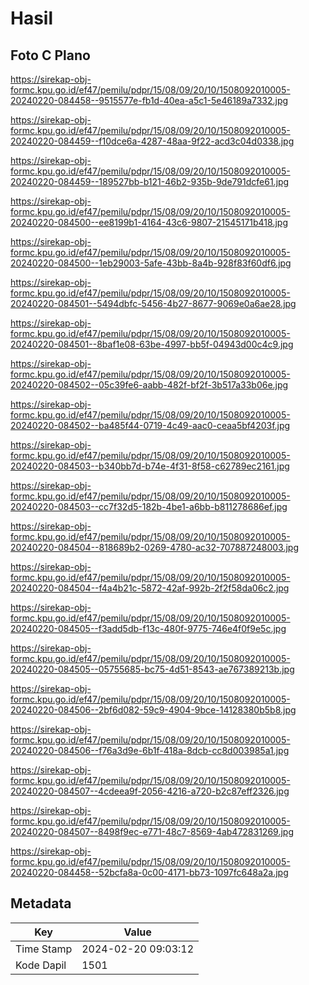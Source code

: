 # Hasil

## Foto C Plano

https://sirekap-obj-formc.kpu.go.id/ef47/pemilu/pdpr/15/08/09/20/10/1508092010005-20240220-084458--9515577e-fb1d-40ea-a5c1-5e46189a7332.jpg

https://sirekap-obj-formc.kpu.go.id/ef47/pemilu/pdpr/15/08/09/20/10/1508092010005-20240220-084459--f10dce6a-4287-48aa-9f22-acd3c04d0338.jpg

https://sirekap-obj-formc.kpu.go.id/ef47/pemilu/pdpr/15/08/09/20/10/1508092010005-20240220-084459--189527bb-b121-46b2-935b-9de791dcfe61.jpg

https://sirekap-obj-formc.kpu.go.id/ef47/pemilu/pdpr/15/08/09/20/10/1508092010005-20240220-084500--ee8199b1-4164-43c6-9807-21545171b418.jpg

https://sirekap-obj-formc.kpu.go.id/ef47/pemilu/pdpr/15/08/09/20/10/1508092010005-20240220-084500--1eb29003-5afe-43bb-8a4b-928f83f60df6.jpg

https://sirekap-obj-formc.kpu.go.id/ef47/pemilu/pdpr/15/08/09/20/10/1508092010005-20240220-084501--5494dbfc-5456-4b27-8677-9069e0a6ae28.jpg

https://sirekap-obj-formc.kpu.go.id/ef47/pemilu/pdpr/15/08/09/20/10/1508092010005-20240220-084501--8baf1e08-63be-4997-bb5f-04943d00c4c9.jpg

https://sirekap-obj-formc.kpu.go.id/ef47/pemilu/pdpr/15/08/09/20/10/1508092010005-20240220-084502--05c39fe6-aabb-482f-bf2f-3b517a33b06e.jpg

https://sirekap-obj-formc.kpu.go.id/ef47/pemilu/pdpr/15/08/09/20/10/1508092010005-20240220-084502--ba485f44-0719-4c49-aac0-ceaa5bf4203f.jpg

https://sirekap-obj-formc.kpu.go.id/ef47/pemilu/pdpr/15/08/09/20/10/1508092010005-20240220-084503--b340bb7d-b74e-4f31-8f58-c62789ec2161.jpg

https://sirekap-obj-formc.kpu.go.id/ef47/pemilu/pdpr/15/08/09/20/10/1508092010005-20240220-084503--cc7f32d5-182b-4be1-a6bb-b811278686ef.jpg

https://sirekap-obj-formc.kpu.go.id/ef47/pemilu/pdpr/15/08/09/20/10/1508092010005-20240220-084504--818689b2-0269-4780-ac32-707887248003.jpg

https://sirekap-obj-formc.kpu.go.id/ef47/pemilu/pdpr/15/08/09/20/10/1508092010005-20240220-084504--f4a4b21c-5872-42af-992b-2f2f58da06c2.jpg

https://sirekap-obj-formc.kpu.go.id/ef47/pemilu/pdpr/15/08/09/20/10/1508092010005-20240220-084505--f3add5db-f13c-480f-9775-746e4f0f9e5c.jpg

https://sirekap-obj-formc.kpu.go.id/ef47/pemilu/pdpr/15/08/09/20/10/1508092010005-20240220-084505--05755685-bc75-4d51-8543-ae767389213b.jpg

https://sirekap-obj-formc.kpu.go.id/ef47/pemilu/pdpr/15/08/09/20/10/1508092010005-20240220-084506--2bf6d082-59c9-4904-9bce-14128380b5b8.jpg

https://sirekap-obj-formc.kpu.go.id/ef47/pemilu/pdpr/15/08/09/20/10/1508092010005-20240220-084506--f76a3d9e-6b1f-418a-8dcb-cc8d003985a1.jpg

https://sirekap-obj-formc.kpu.go.id/ef47/pemilu/pdpr/15/08/09/20/10/1508092010005-20240220-084507--4cdeea9f-2056-4216-a720-b2c87eff2326.jpg

https://sirekap-obj-formc.kpu.go.id/ef47/pemilu/pdpr/15/08/09/20/10/1508092010005-20240220-084507--8498f9ec-e771-48c7-8569-4ab472831269.jpg

https://sirekap-obj-formc.kpu.go.id/ef47/pemilu/pdpr/15/08/09/20/10/1508092010005-20240220-084458--52bcfa8a-0c00-4171-bb73-1097fc648a2a.jpg


## Metadata

| Key        | Value               |
| ---------- | ------------------- |
| Time Stamp | 2024-02-20 09:03:12 |
| Kode Dapil | 1501                |



